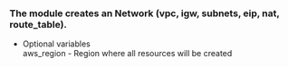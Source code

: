 ### The module creates an Network (vpc, igw, subnets, eip, nat, route_table).

* Optional variables<br />
aws_region - Region where all resources will be created
